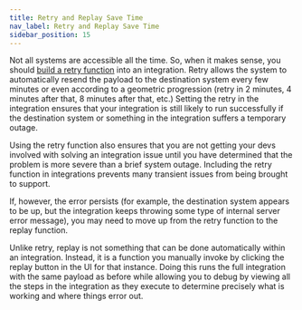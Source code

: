 ```yaml
---
title: Retry and Replay Save Time
nav_label: Retry and Replay Save Time
sidebar_position: 15
---
```


Not all systems are accessible all the time. So, when it makes sense, you should [build a retry function](/composer/builder/integrations/building-integrations#integration-retry-configuration) into an integration. Retry allows the system to automatically resend the payload to the destination system every few minutes or even according to a geometric progression (retry in 2 minutes, 4 minutes after that, 8 minutes after that, etc.) Setting the retry in the integration ensures that your integration is still likely to run successfully if the destination system or something in the integration suffers a temporary outage.

Using the retry function also ensures that you are not getting your devs involved with solving an integration issue until you have determined that the problem is more severe than a brief system outage. Including the retry function in integrations prevents many transient issues from being brought to support.

If, however, the error persists (for example, the destination system appears to be up, but the integration keeps throwing some type of internal server error message), you may need to move up from the retry function to the replay function.

Unlike retry, replay is not something that can be done automatically within an integration. Instead, it is a function you manually invoke by clicking the replay button in the UI for that instance. Doing this runs the full integration with the same payload as before while allowing you to debug by viewing all the steps in the integration as they execute to determine precisely what is working and where things error out.
